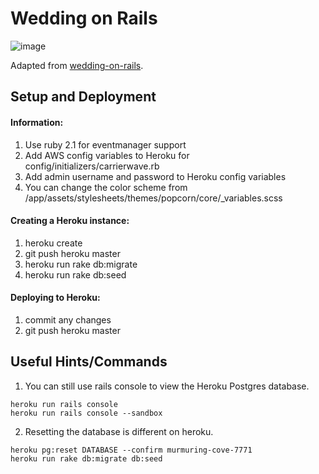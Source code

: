 # Wedding on Rails

![image](https://raw.githubusercontent.com/klinker24/wedding-on-rails/master/header_image.png)

Adapted from [wedding-on-rails](https://github.com/adambutler/wedding-on-rails).

## Setup and Deployment

#### Information:
1. Use ruby 2.1 for eventmanager support
2. Add AWS config variables to Heroku for config/initializers/carrierwave.rb
3. Add admin username and password to Heroku config variables
4. You can change the color scheme from /app/assets/stylesheets/themes/popcorn/core/_variables.scss


#### Creating a Heroku instance:
1. heroku create
2. git push heroku master
3. heroku run rake db:migrate
4. heroku run rake db:seed


#### Deploying to Heroku:
1. commit any changes
2. git push heroku master


## Useful Hints/Commands
1. You can still use rails console to view the Heroku Postgres database.

```
heroku run rails console
heroku run rails console --sandbox
```

2. Resetting the database is different on heroku.

```
heroku pg:reset DATABASE --confirm murmuring-cove-7771
heroku run rake db:migrate db:seed
```